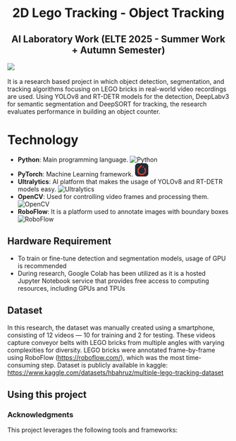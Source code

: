 <div align="center">
   <h1>2D Lego Tracking - Object Tracking</h1>
   <h2>AI Laboratory Work (ELTE 2025 - Summer Work + Autumn Semester)</h2>
</div>
<img src = "https://eduscope.me/storage/app/media/pages/affiliated%20universities/LOGOS/ELTE.jpg">

It is a research based project in which object detection, segmentation, and tracking algorithms focusing on LEGO bricks in real-world video recordings are used. Using YOLOv8 and RT-DETR models for the detection, DeepLabv3 for semantic segmentation and DeepSORT for tracking, the research evaluates performance in building an object counter. 

# Technology
- **Python**: Main programming language. ![Python](https://img.shields.io/badge/Python-3776AB?style=for-the-badge&logo=python&logoColor=white)
- **PyTorch**: Machine Learning framework. <img src="https://github.com/tandpfun/skill-icons/blob/main/icons/PyTorch-Dark.svg" alt="PyTorch" width="30" />
- **Ultralytics**: AI platform that makes the usage of YOLOv8 and RT-DETR models easy. <img src="https://encrypted-tbn0.gstatic.com/images?q=tbn:ANd9GcTSDfTFONBFO8j91aS1lQPb9jfARtTFP1B82Q&s" alt="Ultralytics" width="50" />
- **OpenCV**: Used for controlling video frames and processing them. <img src="https://github.com/tandpfun/skill-icons/blob/main/icons/OpenCV-Dark.svg" alt="OpenCV" width="30" />
- **RoboFlow**: It is a platform used to annotate images with boundary boxes <img src = "https://d7umqicpi7263.cloudfront.net/img/product/8305253e-2066-4396-9e9a-f0f9b97e75b9.png" alt = "RoboFlow" width = "90"/>

## Hardware Requirement
- To train or fine-tune detection and segmentation models, usage of GPU is recommended
- During research, Google Colab has been utilized as it is a hosted Jupyter Notebook service that provides free access to computing resources, including GPUs and TPUs

## Dataset
In this research, the dataset was manually created using a smartphone, consisting of 12 videos — 10 for training and 2 for testing. These videos capture conveyor belts with LEGO bricks from multiple angles with varying complexities for diversity. LEGO bricks were annotated frame-by-frame using RoboFlow (https://roboflow.com/), which was the most time-consuming step. Dataset is publicly available in kaggle: https://www.kaggle.com/datasets/hbahruz/multiple-lego-tracking-dataset

## Using this project

### Acknowledgments
This project leverages the following tools and frameworks:

